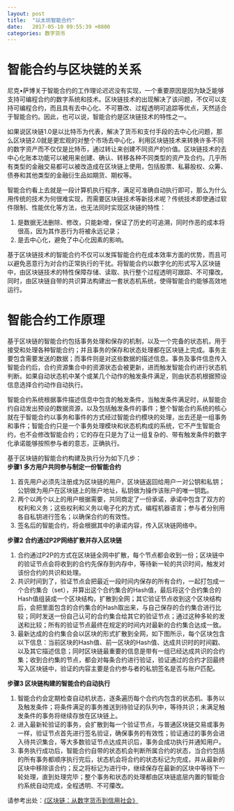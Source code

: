 ```yaml
---
layout: post
title:  "以太坊智能合约"
date:   2017-05-10 09:55:39 +0800
categories: 数字货币
---
```



# 智能合约与区块链的关系

尼克•萨博关于智能合约的工作理论迟迟没有实现，一个重要原因是因为缺乏能够支持可编程合约的数字系统和技术。区块链技术的出现解决了该问题，不仅可以支持可编程合约，而且具有去中心化、不可篡改、过程透明可追踪等优点，天然适合于智能合约。因此，也可以说，智能合约是区块链技术的特性之一。  

如果说区块链1.0是以比特币为代表，解决了货币和支付手段的去中心化问题，那么区块链2.0就是更宏观的对整个市场去中心化，利用区块链技术来转换许多不同的数字资产而不仅仅是比特币，通过转让来创建不同资产的价值。区块链技术的去中心化账本功能可以被用来创建、确认、转移各种不同类型的资产及合约。几乎所有类型的金融交易都可以被改造成在区块链上使用，包括股票、私募股权、众筹、债券和其他类型的金融衍生品如期货、期权等。

智能合约看上去就是一段计算机执行程序，满足可准确自动执行即可，那么为什么用传统的技术为何很难实现，而需要区块链技术等新技术呢？传统技术即使通过软件限制、性能优化等方法，也无法同时实现区块链的特性：
  1. 是数据无法删除、修改，只能新增，保证了历史的可追溯，同时作恶的成本将很高，因为其作恶行为将被永远记录；
  2. 是去中心化，避免了中心化因素的影响。

基于区块链技术的智能合约不仅可以发挥智能合约在成本效率方面的优势，而且可以避免恶意行为对合约正常执行的干扰。将智能合约以数字化的形式写入区块链中，由区块链技术的特性保障存储、读取、执行整个过程透明可跟踪、不可攥改。同时，由区块链自带的共识算法构建出一套状态机系统，使得智能合约能够高效地运行。

# 智能合约工作原理
基于区块链的智能合约包括事务处理和保存的机制，以及一个完备的状态机，用于接受和处理各种智能合约；并且事务的保存和状态处理都在区块链上完成。事务主要包含需要发送的数据；而事件则是对这些数据的描述信息。事务及事件信息传入智能合约后，合约资源集合中的资源状态会被更新，进而触发智能合约进行状态机判断。如果自动状态机中某个或某几个动作的触发条件满足，则由状态机根据预设信息选择合约动作自动执行。

智能合约系统根据事件描述信息中包含的触发条件，当触发条件满足时，从智能合约自动发出预设的数据资源，以及包括触发条件的事件；整个智能合约系统的核心就在于智能合约以事务和事件的方式经过智能合约模块的处理，出去还是一组事务和事件；智能合约只是一个事务处理模块和状态机构成的系统，它不产生智能合约，也不会修改智能合约；它的存在只是为了让一组复杂的、带有触发条件的数字化承诺能够按照参与者的意志，正确执行。

基于区块链的智能合约构建及执行分为如下几步：  
**步骤1 多方用户共同参与制定一份智能合约**
  1. 首先用户必须先注册成为区块链的用户，区块链返回给用户一对公钥和私钥；公钥做为用户在区块链上的账户地址，私钥做为操作该账户的唯一钥匙。  
  2. 两个以两个以上的用户根据需要，共同商定了一份承诺，承诺中包含了双方的权利和义务；这些权利和义务以电子化的方式，编程机器语言；参与者分别用各自私钥进行签名；以确保合约的有效性。  
  3. 签名后的智能合约，将会根据其中的承诺内容，传入区块链网络中。  

**步骤2 合约通过P2P网络扩散并存入区块链**
  1. 合约通过P2P的方式在区块链全网中扩散，每个节点都会收到一份；区块链中的验证节点会将收到的合约先保存到内存中，等待新一轮的共识时间，触发对该份合约的共识和处理。  
  2. 共识时间到了，验证节点会把最近一段时间内保存的所有合约，一起打包成一个合约集合（set），并算出这个合约集合的Hash值，最后将这个合约集合的Hash值组装成一个区块结构，扩散到全网；其它验证节点收到这个区块结构后，会把里面包含的合约集合的Hash取出来，与自己保存的合约集合进行比较；同时发送一份自己认可的合约集合给其它的验证节点；通过这种多轮的发送和比较；所有的验证节点最终在规定的时间内对最新的合约集合达成一致。  
  3. 最新达成的合约集合会以区块的形式扩散到全网，如下图所示，每个区块包含以下信息：当前区块的Hash值、前一区块的Hash值、达成共识时的时间戳、以及其它描述信息；同时区块链最重要的信息是带有一组已经达成共识的合约集；收到合约集的节点，都会对每条合约进行验证，验证通过的合约才回最终写入区块链中，验证的内容主要是合约参与者的私钥签名是否与账户匹配。

**步骤3 区块链构建的智能合约自动执行**
  1. 智能合约会定期检查自动机状态，逐条遍历每个合约内包含的状态机、事务以及触发条件；将条件满足的事务推送到待验证的队列中，等待共识；未满足触发条件的事务将继续存放在区块链上。  
  2. 进入最新轮验证的事务，会扩散到每一个验证节点，与普通区块链交易或事务一样，验证节点首先进行签名验证，确保事务的有效性；验证通过的事务会进入待共识集合，等大多数验证节点达成共识后，事务会成功执行并通知用户。  
  3. 事务执行成功后，智能合约自带的状态机会判断所属合约的状态，当合约包括的所有事务都顺序执行完后，状态机会将合约的状态标记为完成，并从最新的区块中移除该合约；反之将标记为进行中，继续保存在最新的区块中等待下一轮处理，直到处理完毕；整个事务和状态的处理都由区块链底层内置的智能合约系统自动完成，全程透明、不可攥改。

请参考出处：[《区块链：从数字货币到信用社会》](http://book.8btc.com/books/6/blockchain-credit/_book/)
